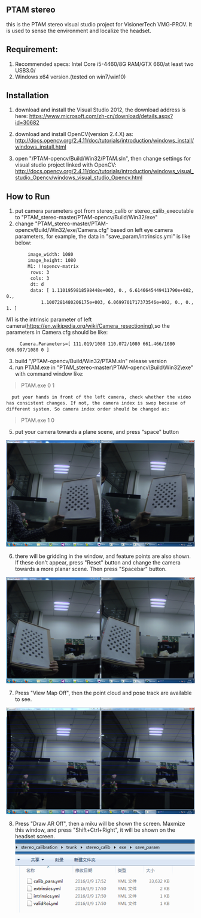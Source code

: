 
## PTAM stereo

this is the PTAM stereo visual studio project for VisionerTech VMG-PROV. It is used to sense the environment and localize the headset.


## Requirement:

1.  Recommended specs: Intel Core i5-4460/8G RAM/GTX 660/at least two USB3.0/
2.  Windows x64 version.(tested on win7/win10)

## Installation

1.  download and install the  Visual Studio 2012, the download address is here: https://www.microsoft.com/zh-cn/download/details.aspx?id=30682

2.  download and install OpenCV(version 2.4.X) as:
http://docs.opencv.org/2.4.11/doc/tutorials/introduction/windows_install/windows_install.html

3.  open "/PTAM-opencv/Build/Win32/PTAM.sln", then change settings for visual studio project linked with OpenCV:
http://docs.opencv.org/2.4.11/doc/tutorials/introduction/windows_visual_studio_Opencv/windows_visual_studio_Opencv.html

## How to Run

1. put camera parameters got from stereo_calib or stereo_calib_executable to "PTAM_stereo-master/PTAM-opencv/Build/Win32/exe"
2. change "PTAM_stereo-master/PTAM-opencv/Build/Win32/exe/Camera.cfg" based on left eye camera parameters, for example, the data in "save_param/intrinsics.yml" is like below:

```
        image_width: 1080
        image_height: 1080
        M1: !!opencv-matrix
         rows: 3
         cols: 3
         dt: d
         data: [ 1.1101959818598448e+003, 0., 6.6146645449411790e+002, 0.,
             1.1007281480206175e+003, 6.0699701717373546e+002, 0., 0., 1. ]
```
 M1 is the intrinsic parameter of left camera(https://en.wikipedia.org/wiki/Camera_resectioning),so the parameters in Camera.cfg should be like:

```
     Camera.Parameters=[ 111.019/1080 110.072/1080 661.466/1080 606.997/1080 0 ]
```

3. build "/PTAM-opencv/Build/Win32/PTAM.sln" release version
4. run PTAM.exe in "PTAM_stereo-master\PTAM-opencv\Build\Win32\exe" with command window like:
 > PTAM.exe 0 1

      put your hands in front of the left camera, check whether the video has consistent changes. If not, the camera index is swop because of different system. So camera index order should be changed as:

> PTAM.exe 1 0

5. put your camera towards a plane scene, and press "space" button

![alt text](https://github.com/VisionerTech/stereo_calib_executable/blob/master/readme_image/calib_snap1.png "space")

6. there will be gridding in the window, and feature points are also shown. If these don't appear, press "Reset" button and change the camera towards a more planar scene. Then press "Spacebar" button.

![alt text](https://github.com/VisionerTech/stereo_calib_executable/blob/master/readme_image/calib_snap2.png "space2")

7. Press "View Map Off", then the point cloud and pose track are available to see.

![alt text](https://github.com/VisionerTech/stereo_calib_executable/blob/master/readme_image/rectified.png "map")

8.  Press "Draw AR Off", then a miku will be shown the screen. Maxmize this window, and press "Shift+Ctrl+Right", it will be shown on the headset screen.
![alt text](https://github.com/VisionerTech/stereo_calib_executable/blob/master/readme_image/saved_files.png "miku")
